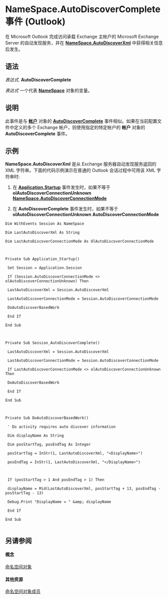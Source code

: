 
# NameSpace.AutoDiscoverComplete 事件 (Outlook)

在 Microsoft Outlook 完成访问承载 Exchange 主帐户的 Microsoft Exchange Server 的自动发现服务，并在  **[NameSpace.AutoDiscoverXml](34834000-1f53-2bfb-7546-886c6e2716fd.md)** 中获得相关信息后发生。


## 语法

 _表达式_. **AutoDiscoverComplete**

 _表达式_ 一个代表 **[NameSpace](f0dcaa19-07f5-5d42-a3bf-2e42b7885644.md)** 对象的变量。


## 说明

此事件是与 **[帐户](2510b7d7-5062-8ea3-dda4-b544d2882a2b.md)** 对象的 **[AutoDiscoverComplete](86738163-4fb3-b2f5-40bd-4704081d4564.md)** 事件相似。如果在当前配置文件中定义的多个 Exchange 帐户，则使用指定的特定帐户的 **帐户** 对象的 **AutoDiscoverComplete** 事件。


## 示例

 **NameSpace.AutoDiscoverXml** 是从 Exchange 服务器自动发现服务返回的 XML 字符串。下面的代码示例演示在普通的 Outlook 会话过程中可用该 XML 字符串时:


1. 在 **[Application.Startup](d4724d96-2572-b1e3-e202-0bfffb5cf7d5.md)** 事件发生时，如果不等于 **olAutoDiscoverConnectionUnknown** **[NameSpace.AutoDiscoverConnectionMode](a73a71ca-0f40-3c7e-bb89-9d6a45775c6f.md)**
    
2. 在 **AutoDiscoverComplete** 事件发生时，如果不等于 **olAutoDiscoverConnectionUnknown** **AutoDiscoverConnectionMode**
    





```
Dim WithEvents Session As NameSpace 
 
Dim LastAutoDiscoverXml As String 
 
Dim LastAutoDiscoverConnectionMode As OlAutoDiscoverConnectionMode 
 
 
 
Private Sub Application_Startup() 
 
 Set Session = Application.Session 
 
 If (Session.AutoDiscoverConnectionMode <> olAutoDiscoverConnectionUnknown) Then 
 
 LastAutoDiscoverXml = Session.AutoDiscoverXml 
 
 LastAutoDiscoverConnectionMode = Session.AutoDiscoverConnectionMode 
 
 DoAutoDiscoverBasedWork 
 
 End If 
 
End Sub 
 
 
 
Private Sub Session_AutoDiscoverComplete() 
 
 LastAutoDiscoverXml = Session.AutoDiscoverXml 
 
 LastAutoDiscoverConnectionMode = Session.AutoDiscoverConnectionMode 
 
 If LastAutoDiscoverConnectionMode <> olAutoDiscoverConnectionUnknown Then 
 
 DoAutoDiscoverBasedWork 
 
 End If 
 
End Sub 
 
 
 
Private Sub DoAutoDiscoverBasedWork() 
 
 ' Do activity requires auto discover information 
 
 Dim displayName As String 
 
 Dim posStartTag, posEndTag As Integer 
 
 posStartTag = InStr(1, LastAutoDiscoverXml, "<DisplayName>") 
 
 posEndTag = InStr(1, LastAutoDiscoverXml, "</DisplayName>") 
 
 
 
 If (posStartTag > 1 And posEndTag > 1) Then 
 
 displayName = Mid(LastAutoDiscoverXml, posStartTag + 13, posEndTag - posStartTag - 13) 
 
 Debug.Print "DisplayName = " &amp; displayName 
 
 End If 
 
End Sub 
 

```


## 另请参阅


#### 概念


[命名空间对象](f0dcaa19-07f5-5d42-a3bf-2e42b7885644.md)
#### 其他资源


[命名空间对象成员](d7a978a3-a2c8-6195-c5f8-af8773500456.md)